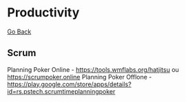 # Productivity

[Go Back](https://github.com/Matheus-de-Souza/my-references)

## Scrum

Planning Poker Online - https://tools.wmflabs.org/hatjitsu ou https://scrumpoker.online
Planning Poker Offlone - https://play.google.com/store/apps/details?id=rs.pstech.scrumtimeplanningpoker

